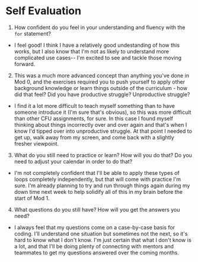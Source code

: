 # Self Evaluation

1. How confident do you feel in your understanding and fluency with the `for` statement? 
* I feel good! I think I have a relatively good undestanding of how this works, but I also know that I'm not as likely to understand more complicated use cases-- I'm excited to see and tackle those moving forward. 
2. This was a much more advanced concept than anything you've done in Mod 0, and the exercises required you to push yourself to apply other background knowledge or learn things outside of the curriculum - how did that feel? Did you have productive struggle? Unproductive struggle?
* I find it a lot more difficult to teach myself something than to have someone introduce it (I'm sure that's obvious), so this was more difficult than other CFU assignments, for sure. In this case I found myself thinking about things incorrectly over and over again and that's when I know I'd tipped over into unproductive struggle. At that point I needed to get up, walk away from my screen, and come back with a slightly fresher viewpoint. 
3. What do you still need to practice or learn? How will you do that? Do you need to adjust your calendar in order to do that?
* I'm not completely confident that I'll be able to apply these types of loops completely independently, but that will come with practice I'm sure. I'm already planning to try and run through things again during my down time next week to help solidify all of this in my brain before the start of Mod 1.
4. What questions do you still have? How will you get the answers you need?
* I always feel that my questions come on a case-by-case basis for coding. I'll understand one situation but sometimes not the next, so it's hard to know what I don't know. I'm just certain that what I don't know is a lot, and that I'll be doing plenty of connecting with mentors and teammates to get my questions answered over the coming months. 